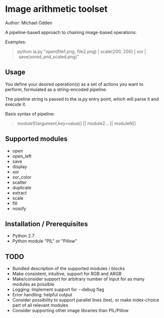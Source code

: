 Image arithmetic toolset
========================
Author: Michael Odden

A pipeline-based approach to chaining image-based operations:

Examples:

> python ia.py "open(file1.png, file2.png) | scale(200, 200) | xor | save(xored_and_scaled.png)"


Usage
-----
You define your desired operation(s) as a set of actions you want to perform, formulated as a string-encoded pipeline.

The pipeline string is passed to the ia.py entry point, which will parse it and execute it.

Basix syntax of pipeline:
> module1[(argument,key=value)] [| module2... [| moduleN]]

Supported modules
-----------
* open
* open_left
* save
* display
* xor
* xor_color
* scatter
* duplicate
* extract
* scale
* fill
* noisify


Installation / Prerequisites
------------
* Python 2.7
* Python module "PIL" or "Pillow"


TODO
----
* Bundled description of the supported modules / blocks
* Make consistent, intuitive, support for RGB and ARGB
* Make/consider support for arbitrary number of input for as many modules as possible
* Logging: Implement support for --debug flag
* Error handling: helpful output
* Consider possibility to support parallel lines (tee), or make index-choice part of all relevant modules
* Consider supporting other image libraries than PIL/Pillow
